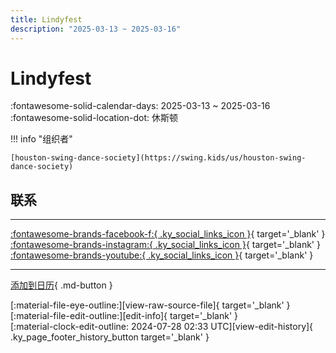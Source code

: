 ```yaml
---
title: Lindyfest
description: "2025-03-13 ~ 2025-03-16"
---
```


# Lindyfest 

:fontawesome-solid-calendar-days: 2025-03-13 ~ 2025-03-16  
:fontawesome-solid-location-dot: 休斯顿  

!!! info "组织者"

    [houston-swing-dance-society](https://swing.kids/us/houston-swing-dance-society)  

## 联系


---

 [:fontawesome-brands-facebook-f:{ .ky_social_links_icon }](https://www.facebook.com/events/houston-marriott-westchase/lindyfest-2025/1753041828550372){ target='_blank' } [:fontawesome-brands-instagram:{ .ky_social_links_icon }](https://instagram.com/lindyfest){ target='_blank' } [:fontawesome-brands-youtube:{ .ky_social_links_icon }](https://youtube.com/@HSDSswing){ target='_blank' }

---

[添加到日历](https://swing.news/ics/zh-Hans/2025/us/lindyfest-2025.ics){ .md-button }

<div class="ky_page_footer" markdown>
<div class="ky_page_footer_trailing" markdown="span">
[:material-file-eye-outline:][view-raw-source-file]{ target='_blank' }
[:material-file-edit-outline:][edit-info]{ target='_blank' }
</div>
<div class="ky_page_footer_leading" markdown="span">
[:material-clock-edit-outline: 2024-07-28 02:33 UTC][view-edit-history]{ .ky_page_footer_history_button target='_blank' }
</div>
</div>

[view-raw-source-file]: https://github.com/swingdance/events/blob/main/2025/us/lindyfest-2025.json "查看原始源文件"
[edit-info]: https://github.com/swingdance/events/issues/new?assignees=&labels=update+event&projects=&template=03-update_entity.yml&title=%5B2025%2Fus%5D%20Lindyfest&region=us&year=2025&id=lindyfest-2025&name=Lindyfest&org_id=houston-swing-dance-society "编辑信息"

[view-edit-history]: https://github.com/swingdance/events/commits/main/2025/us/lindyfest-2025.json "查看编辑历史"
